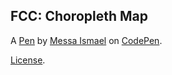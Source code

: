FCC: Choropleth Map
-------------------


A [Pen](https://codepen.io/messaismael/pen/oNgWzKr) by [Messa Ismael](https://codepen.io/messaismael) on [CodePen](https://codepen.io).

[License](https://codepen.io/messaismael/pen/oNgWzKr/license).